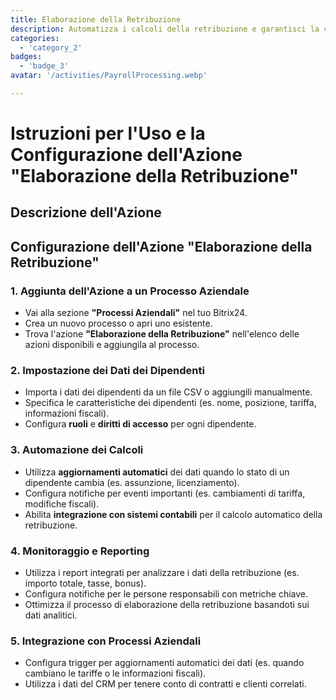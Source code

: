 ```yaml
---
title: Elaborazione della Retribuzione
description: Automatizza i calcoli della retribuzione e garantisci la conformità.
categories: 
  - 'category_2'
badges: 
  - 'badge_3'
avatar: '/activities/PayrollProcessing.webp'

---
```

# Istruzioni per l'Uso e la Configurazione dell'Azione "Elaborazione della Retribuzione"

## Descrizione dell'Azione

## **Configurazione dell'Azione "Elaborazione della Retribuzione"**

### 1. Aggiunta dell'Azione a un Processo Aziendale
- Vai alla sezione **"Processi Aziendali"** nel tuo Bitrix24.
- Crea un nuovo processo o apri uno esistente.
- Trova l'azione **"Elaborazione della Retribuzione"** nell'elenco delle azioni disponibili e aggiungila al processo.

### 2. Impostazione dei Dati dei Dipendenti
- Importa i dati dei dipendenti da un file CSV o aggiungili manualmente.
- Specifica le caratteristiche dei dipendenti (es. nome, posizione, tariffa, informazioni fiscali).
- Configura **ruoli** e **diritti di accesso** per ogni dipendente.

### 3. Automazione dei Calcoli
- Utilizza **aggiornamenti automatici** dei dati quando lo stato di un dipendente cambia (es. assunzione, licenziamento).
- Configura notifiche per eventi importanti (es. cambiamenti di tariffa, modifiche fiscali).
- Abilita **integrazione con sistemi contabili** per il calcolo automatico della retribuzione.

### 4. Monitoraggio e Reporting
- Utilizza i report integrati per analizzare i dati della retribuzione (es. importo totale, tasse, bonus).
- Configura notifiche per le persone responsabili con metriche chiave.
- Ottimizza il processo di elaborazione della retribuzione basandoti sui dati analitici.

### 5. Integrazione con Processi Aziendali
- Configura trigger per aggiornamenti automatici dei dati (es. quando cambiano le tariffe o le informazioni fiscali).
- Utilizza i dati del CRM per tenere conto di contratti e clienti correlati.